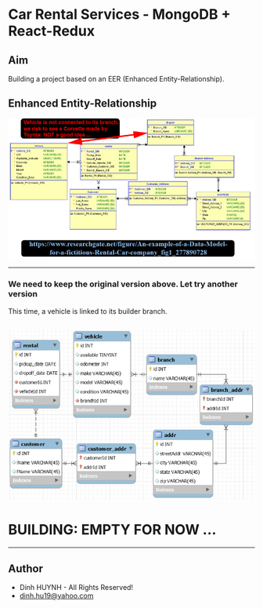 # Car Rental Services - MongoDB + React-Redux

## Aim
Building a project based on an EER (Enhanced Entity-Relationship).

## Enhanced Entity-Relationship

![alt text](assets/img/car_rental.jpg)

---

### We need to keep the original version above. Let try another version 
This time, a vehicle is linked to its builder branch.

![alt text](assets/img/car_rental_v2.jpg)
---
# BUILDING: EMPTY FOR NOW ...

---------------

## Author
* Dinh HUYNH - All Rights Reserved!
* dinh.hu19@yahoo.com